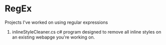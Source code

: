 RegEx
=====

Projects I've worked on using regular expressions

1) inlineStyleCleaner.cs 
    c# program designed to remove all inline styles on an existing webapge you're working on. 
